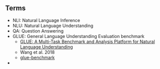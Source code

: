 ## Terms
- NLI: Natural Language Inference
- NLU: Natural Language Understanding
- QA:  Question Answering
- GLUE: General Language Understanding Evaluation benchmark
    - [GLUE: A Multi-Task Benchmark and Analysis Platform for Natural Language Understanding](https://www.nyu.edu/projects/bowman/glue.pdf)
    - Wang et al. 2018
    - [glue-benchmark](https://gluebenchmark.com/leaderboard)
- 
